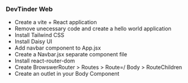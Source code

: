 ### DevTinder Web

- Create a vite + React application
- Remove unecessary code and create a hello world application
- Install Tailwind CSS 
- Install Daisy UI
- Add navbar component to App.jsx
- Create a Navbar.jsx separate component file
- Install react-router-dom
- Create BrowswerRouter > Routes > Route=/ Body > RouteChildren
- Create an outlet in your Body Component